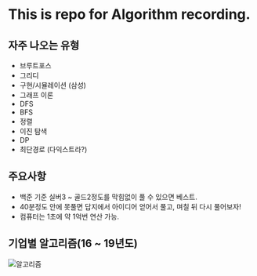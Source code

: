 # This is repo for Algorithm recording.

## 자주 나오는 유형

- 브루트포스
- 그리디
- 구현/시뮬레이션 (삼성)
- 그래프 이론
- DFS
- BFS
- 정렬
- 이진 탐색
- DP
- 최단경로 (다익스트라?)


## 주요사항

- 백준 기준 실버3 ~ 골드2정도를 막힘없이 풀 수 있으면 베스트.
- 40분정도 안에 못풀면 답지에서 아이디어 얻어서 풀고, 며칠 뒤 다시 풀어보자!
- 컴퓨터는 1초에 약 1억번 연산 가능.



## 기업별 알고리즘(16 ~ 19년도)

![알고리즘](https://user-images.githubusercontent.com/97036481/150489457-fa474015-904f-49b2-aac5-1b27f531bc7b.png)
